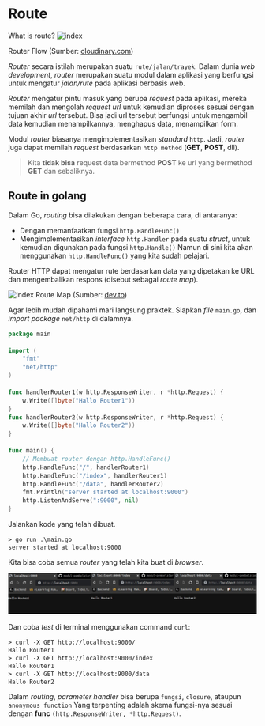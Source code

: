 # Route

What is route?
![index](SourceNotFound)

Router Flow (Sumber: [cloudinary.com]())

*Router* secara istilah merupakan suatu `rute/jalan/trayek`. Dalam dunia *web development*, *router* merupakan suatu modul dalam aplikasi yang berfungsi untuk mengatur *jalan/rute* pada aplikasi berbasis web.

*Router* mengatur pintu masuk yang berupa *request* pada aplikasi, mereka memilah dan mengolah *request url* untuk kemudian diproses sesuai dengan tujuan akhir *url* tersebut. Bisa jadi url tersebut berfungsi untuk mengambil data kemudian menampilkannya, menghapus data, menampilkan form.

Modul *router* biasanya mengimplementasikan *standard* `http`. Jadi, *router* juga dapat memilah *request* berdasarkan `http method` (**GET**, **POST**, dll).

>Kita **tidak bisa** request data bermethod **POST** ke url yang bermethod **GET** dan sebaliknya.


## Route in golang
Dalam Go, *routing* bisa dilakukan dengan beberapa cara, di antaranya:
* Dengan memanfaatkan fungsi `http.HandleFunc()`
* Mengimplementasikan *interface* `http.Handler` pada suatu *struct*, untuk kemudian digunakan pada fungsi `http.Handle()`
Namun di sini kita akan menggunakan `http.HandleFunc()` yang kita sudah pelajari.

Router HTTP dapat mengatur rute berdasarkan data yang dipetakan ke URL dan mengembalikan respons (disebut sebagai *route map*).

![index](SourceNotFound)
Route Map (Sumber: [dev.to]())

Agar lebih mudah dipahami mari langsung praktek. Siapkan *file* `main.go`, dan *import package* `net/http` di dalamnya.
```go
package main

import (
	"fmt"
	"net/http"
)

func handlerRouter1(w http.ResponseWriter, r *http.Request) {
	w.Write([]byte("Hallo Router1"))
}
func handlerRouter2(w http.ResponseWriter, r *http.Request) {
	w.Write([]byte("Hallo Router2"))
}

func main() {
	// Membuat router dengan http.HandleFunc()
	http.HandleFunc("/", handlerRouter1)
	http.HandleFunc("/index", handlerRouter1)
	http.HandleFunc("/data", handlerRouter2)
	fmt.Println("server started at localhost:9000")
	http.ListenAndServe(":9000", nil)
}
```
Jalankan kode yang telah dibuat.
```
> go run .\main.go
server started at localhost:9000
```

Kita bisa coba semua *router* yang telah kita buat di *browser*.

![index](https://raw.githubusercontent.com/Ouroboros-Tech/modul-pembelajaran/Dasar-golang/image/Route.jpg)

Dan coba *test* di terminal menggunakan command `curl`:

```
> curl -X GET http://localhost:9000/
Hallo Router1
> curl -X GET http://localhost:9000/index 
Hallo Router1
> curl -X GET http://localhost:9000/data
Hallo Router2
```

Dalam *routing*, *parameter handler* bisa berupa `fungsi`, `closure`, ataupun `anonymous function` Yang terpenting adalah skema fungsi-nya sesuai dengan **func** `(http.ResponseWriter, *http.Request)`.
